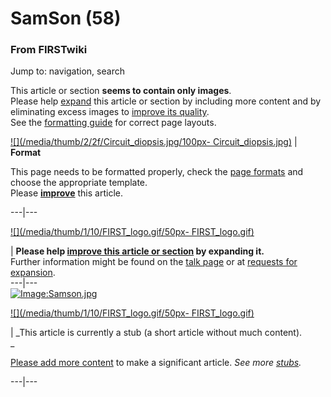 # SamSon (58)

### From FIRSTwiki

Jump to: navigation, search

This article or section **seems to contain only images**.  
Please help
[expand](http://firstwiki.net/index.php?title=SamSon_%2858%29&action=edit
"http://firstwiki.net/index.php?title=SamSon_%2858%29&action=edit" ) this
article or section by including more content and by eliminating excess images
to [improve its quality](/index.php/FIRSTwiki:Style_guide "FIRSTwiki:Style
guide" ).  
See the [formatting guide](/index.php/FIRSTwiki:Page_formats "FIRSTwiki:Page
formats" ) for correct page layouts.  

[![](/media/thumb/2/2f/Circuit_diopsis.jpg/100px-
Circuit_diopsis.jpg)](/index.php/Image:Circuit_diopsis.jpg "" ) |  **Format**  

This page needs to be formatted properly, check the [page
formats](/index.php/FIRSTwiki:Page_formats "FIRSTwiki:Page formats" ) and
choose the appropriate template.  
Please
**[improve](http://firstwiki.net/index.php?title=SamSon_%2858%29&action=edit
"http://firstwiki.net/index.php?title=SamSon_%2858%29&action=edit" )** this
article.  
  
---|---  
  
[![](/media/thumb/1/10/FIRST_logo.gif/50px-
FIRST_logo.gif)](/index.php/Image:FIRST_logo.gif "" )

| **Please help [improve this article or
section](http://firstwiki.net/index.php?title=SamSon_%2858%29&action=edit
"http://firstwiki.net/index.php?title=SamSon_%2858%29&action=edit" ) by
expanding it.**  
Further information might be found on the [talk
page](/index.php?title=Talk:SamSon_%2858%29&action=edit "Talk:SamSon \(58\)" )
or at [requests for expansion](/index.php/FIRSTwiki:Requests_for_expansion
"FIRSTwiki:Requests for expansion" ).  
---|---  
[![Image:Samson.jpg](/media/b/b4/Samson.jpg)](/index.php/Image:Samson.jpg
"Image:Samson.jpg" )

[![](/media/thumb/1/10/FIRST_logo.gif/50px-
FIRST_logo.gif)](/index.php/Image:FIRST_logo.gif "" )

|  _This article is currently a stub (a short article without much content).  
_

[Please add more
content](http://firstwiki.net/index.php?title=SamSon_%2858%29&action=edit
"http://firstwiki.net/index.php?title=SamSon_%2858%29&action=edit" ) to make a
significant article. _See more [stubs](/index.php/Special:Shortpages
"Special:Shortpages" )._  
  
---|---  
  
